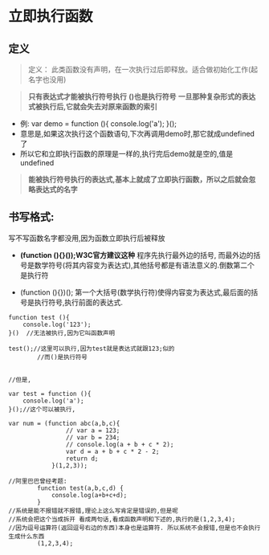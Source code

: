 # 立即执行函数

## 定义

> 定义：
此类函数没有声明，在一次执行过后即释放。适合做初始化工作(起名字也没用)

> **只有表达式才能被执行符号执行**
> **()也是执行符号**
> **一旦那种复杂形式的表达式被执行后,它就会失去对原来函数的索引**
- 例:
var demo = function (){
            console.log('a');
        }();
- 意思是,如果这次执行这个函数语句,下次再调用demo时,那它就成undefined了
- 所以它和立即执行函数的原理是一样的,执行完后demo就是空的,值是undefined
> **能被执行符号执行的表达式,基本上就成了立即执行函数，所以之后就会忽略表达式的名字**


## 书写格式:

写不写函数名字都没用,因为函数立即执行后被释放

- **(function (){}());W3C官方建议这种**
程序先执行最外边的括号,
而最外边的括号是数学符号(将其内容变为表达式),其他括号都是有语法意义的.倒数第二个是执行符

- (function (){})();
第一个大括号(数学执行符)使得内容变为表达式,最后面的括号是执行符号,执行前面的表达式.




```
function test (){
    console.log('123');
}()  //无法被执行,因为它叫函数声明

test();//这里可以执行,因为test就是表达式就跟123;似的
        //而()是执行符号


//但是,

var test = function (){
    console.log('a');
}();//这个可以被执行,
```

```
var num = (function abc(a,b,c){
                // var a = 123;
                // var b = 234;
                // console.log(a + b + c * 2);
                var d = a + b + c * 2 - 2;
                return d;
            }(1,2,3));

```

```
//阿里巴巴曾经考题: 
        function test(a,b,c,d) {
            console.log(a+b+c+d);
        }
//系统是能不报错就不报错,理论上这么写肯定是错误的,但是呢
//系统会把这个当成拆开 看成两句话,看成函数声明和下述的,执行的是(1,2,3,4);
//因为逗号运算符(返回逗号右边的东西)本身也是运算符. 所以系统不会报错,但是也不会执行生成什么东西
        (1,2,3,4);
```